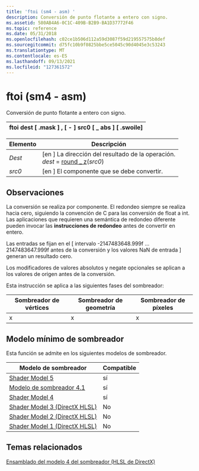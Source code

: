 ```yaml
---
title: 'ftoi (sm4 - asm) '
description: Conversión de punto flotante a entero con signo.
ms.assetid: 580AB4A6-0C1C-409B-B2B9-BA1D37772F46
ms.topic: reference
ms.date: 05/31/2018
ms.openlocfilehash: c02ce1b506d112a59d3087f59d219557575b8def
ms.sourcegitcommit: d75fc10b9f0825bbe5ce5045c90d4045e3c53243
ms.translationtype: MT
ms.contentlocale: es-ES
ms.lasthandoff: 09/13/2021
ms.locfileid: "127361572"
---
```

# <a name="ftoi-sm4---asm"></a>ftoi (sm4 - asm) 

Conversión de punto flotante a entero con signo.

| ftoi dest \[ .mask \] , \[ - \] src0 \[ \_ abs \] \[ .swoile\] |
|-|

| Elemento | Descripción |
|-|-|
| <span id="dest"></span><span id="DEST"></span>*Dest*<br/> | \[en \] La dirección del resultado de la operación.<br/> *dest*  =  [round \_ z](round-z--sm4---asm-.md)(*src0*)<br/> |
| <span id="src0"></span><span id="SRC0"></span>*src0*<br/> | \[en \] El componente que se debe convertir.<br/> |

## <a name="remarks"></a>Observaciones

La conversión se realiza por componente. El redondeo siempre se realiza hacia cero, siguiendo la convención de C para las conversión de float a int. Las aplicaciones que requieren una semántica de redondeo diferente pueden invocar las **instrucciones de redondeo** antes de convertir en entero.

Las entradas se fijan en el \[ intervalo -2147483648.999f ... 2147483647.999f antes de la conversión y los valores NaN de entrada \] generan un resultado cero.

Los modificadores de valores absolutos y negate opcionales se aplican a los valores de origen antes de la conversión.

Esta instrucción se aplica a las siguientes fases del sombreador:

| Sombreador de vértices | Sombreador de geometría | Sombreador de píxeles |
|-|-|-|
| x | x | x |

## <a name="minimum-shader-model"></a>Modelo mínimo de sombreador

Esta función se admite en los siguientes modelos de sombreador.

| Modelo de sombreador | Compatible |
|-|-|
| [Shader Model 5](d3d11-graphics-reference-sm5.md) | sí |
| [Modelo de sombreador 4.1](dx-graphics-hlsl-sm4.md) | sí |
| [Shader Model 4](dx-graphics-hlsl-sm4.md) | sí |
| [Shader Model 3 (DirectX HLSL)](dx-graphics-hlsl-sm3.md) | No |
| [Shader Model 2 (DirectX HLSL)](dx-graphics-hlsl-sm2.md) | No |
| [Shader Model 1 (DirectX HLSL)](dx-graphics-hlsl-sm1.md) | No |

## <a name="related-topics"></a>Temas relacionados

[Ensamblado del modelo 4 del sombreador (HLSL de DirectX)](dx-graphics-hlsl-sm4-asm.md)
